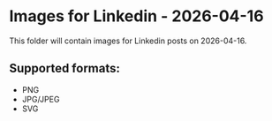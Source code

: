 # Images for Linkedin - 2026-04-16

This folder will contain images for Linkedin posts on 2026-04-16.

## Supported formats:
- PNG
- JPG/JPEG
- SVG
